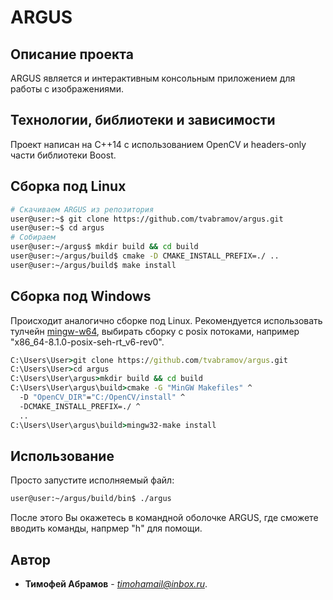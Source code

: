 # ARGUS

## Описание проекта
ARGUS является и интерактивным консольным приложением для работы с изображениями.

## Технологии, библиотеки и зависимости
Проект написан на C++14 с использованием OpenCV и headers-only части библиотеки Boost.

## Сборка под Linux
```bash
# Скачиваем ARGUS из репозитория
user@user:~$ git clone https://github.com/tvabramov/argus.git
user@user:~$ cd argus
# Собираем
user@user:~/argus$ mkdir build && cd build
user@user:~/argus/build$ cmake -D CMAKE_INSTALL_PREFIX=./ .. 
user@user:~/argus/build$ make install
```

## Сборка под Windows
Происходит аналогично сборке под Linux. Рекомендуется использовать тулчейн [mingw-w64](http://mingw-w64.org/doku.php), выбирать сборку с posix потоками, например "x86_64-8.1.0-posix-seh-rt_v6-rev0".
```cmd
C:\Users\User>git clone https://github.com/tvabramov/argus.git
C:\Users\User>cd argus
C:\Users\User\argus>mkdir build && cd build
C:\Users\User\argus\build>cmake -G "MinGW Makefiles" ^
  -D "OpenCV_DIR"="C:/OpenCV/install" ^
  -DCMAKE_INSTALL_PREFIX=./ ^
  ..
C:\Users\User\argus\build>mingw32-make install
```

## Использование
Просто запустите исполняемый файл:
```bash
user@user:~/argus/build/bin$ ./argus
```
После этого Вы окажетесь в командной оболочке ARGUS, где сможете вводить команды, напрмер "h" для помощи.

## Автор
* **Тимофей Абрамов** - *[timohamail@inbox.ru](mailto://timohamail@inbox.ru)*.
